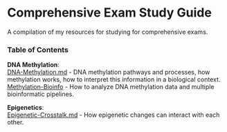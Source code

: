 # Comprehensive Exam Study Guide

A compilation of my resources for studying for comprehensive exams.  

### Table of Contents

**DNA Methylation**:  
[DNA-Methylation.md](https://github.com/emmastrand/EmmaStrand_Notebook/blob/master/Comprehensive-Exams/DNA-methylation/DNA-methylation.md) - DNA methylation pathways and processes, how methylation works, how to interpret this information in a biological context.  
[Methylation-Bioinfo](https://github.com/emmastrand/EmmaStrand_Notebook/blob/master/Comprehensive-Exams/DNA-methylation/Methylation-Bioinfo.md) - How to analyze DNA methylation data and multiple bioinformatic pipelines.  

**Epigenetics**:  
[Epigenetic-Crosstalk.md](https://github.com/emmastrand/EmmaStrand_Notebook/blob/master/Comprehensive-Exams/Epigenetic-Crosstalk.md) - How epigenetic changes can interact with each other.  
